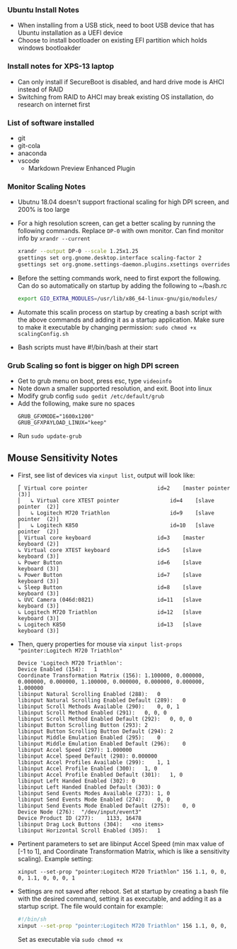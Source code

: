 ### Ubuntu Install Notes
* When installing from a USB stick, need to boot USB device that has Ubuntu installation as a UEFI device
* Choose to install bootloader on existing EFI partition which holds windows bootloakder

### Install notes for XPS-13 laptop
* Can only install if SecureBoot is disabled, and hard drive mode is AHCI instead of RAID
* Switching from RAID to AHCI may break existing OS installation, do research on internet first

### List of software installed
* git
* git-cola
* anaconda
* vscode
    * Markdown Preview Enhanced Plugin


### Monitor Scaling Notes
* Ubutnu 18.04 doesn't support fractional scaling for high DPI screen, and 200% is too large
* For a high resolution screen, can get a better scaling by running the following commands. Replace ```DP-0``` with own monitor. Can find monitor info by ```xrandr --current```
    ```bash
    xrandr --output DP-0 --scale 1.25x1.25
    gsettings set org.gnome.desktop.interface scaling-factor 2
    gsettings set org.gnome.settings-daemon.plugins.xsettings overrides "{'Gdk/WindowScalingFactor': <2>}"
    ```
* Before the setting commands work, need to first export the following. Can do so automatically on startup by adding the following to ~/bash.rc

    ```bash
    export GIO_EXTRA_MODULES=/usr/lib/x86_64-linux-gnu/gio/modules/
    ```    

* Automate this scalin process on startup by creating a bash script with the above commands and adding it as a startup application. Make sure to make it executable by changing permission: ```sudo chmod +x scalingConfig.sh```
* Bash scripts must have #!/bin/bash at their start    

### Grub Scaling so font is bigger on high DPI screen
* Get to grub menu on boot, press esc, type ```videoinfo```
* Note down a smaller supported resolution, and exit. Boot into linux
* Modify grub config
    ```sudo gedit /etc/default/grub```
* Add the following, make sure no spaces
    ```
    GRUB_GFXMODE="1600x1200"
    GRUB_GFXPAYLOAD_LINUX="keep"
    ```
* Run ```sudo update-grub```

## Mouse Sensitivity Notes
* First, see list of devices via ```xinput list```, output will look like:
    ```terminal
    ⎡ Virtual core pointer                    	id=2	[master pointer  (3)]
    ⎜   ↳ Virtual core XTEST pointer              	id=4	[slave  pointer  (2)]
    ⎜   ↳ Logitech M720 Triathlon                 	id=9	[slave  pointer  (2)]
    ⎜   ↳ Logitech K850                           	id=10	[slave  pointer  (2)]
    ⎣ Virtual core keyboard                   	id=3	[master keyboard (2)]
    ↳ Virtual core XTEST keyboard             	id=5	[slave  keyboard (3)]
    ↳ Power Button                            	id=6	[slave  keyboard (3)]
    ↳ Power Button                            	id=7	[slave  keyboard (3)]
    ↳ Sleep Button                            	id=8	[slave  keyboard (3)]
    ↳ UVC Camera (046d:0821)                  	id=11	[slave  keyboard (3)]
    ↳ Logitech M720 Triathlon                 	id=12	[slave  keyboard (3)]
    ↳ Logitech K850                           	id=13	[slave  keyboard (3)]
    ```
* Then, query properties for mouse via ```xinput list-props "pointer:Logitech M720 Triathlon"```
    ```terminal
    Device 'Logitech M720 Triathlon':
	Device Enabled (154):	1
	Coordinate Transformation Matrix (156):	1.100000, 0.000000, 0.000000, 0.000000, 1.100000, 0.000000, 0.000000, 0.000000, 1.000000
	libinput Natural Scrolling Enabled (288):	0
	libinput Natural Scrolling Enabled Default (289):	0
	libinput Scroll Methods Available (290):	0, 0, 1
	libinput Scroll Method Enabled (291):	0, 0, 0
	libinput Scroll Method Enabled Default (292):	0, 0, 0
	libinput Button Scrolling Button (293):	2
	libinput Button Scrolling Button Default (294):	2
	libinput Middle Emulation Enabled (295):	0
	libinput Middle Emulation Enabled Default (296):	0
	libinput Accel Speed (297):	1.000000
	libinput Accel Speed Default (298):	0.000000
	libinput Accel Profiles Available (299):	1, 1
	libinput Accel Profile Enabled (300):	1, 0
	libinput Accel Profile Enabled Default (301):	1, 0
	libinput Left Handed Enabled (302):	0
	libinput Left Handed Enabled Default (303):	0
	libinput Send Events Modes Available (273):	1, 0
	libinput Send Events Mode Enabled (274):	0, 0
	libinput Send Events Mode Enabled Default (275):	0, 0
	Device Node (276):	"/dev/input/event3"
	Device Product ID (277):	1133, 16478
	libinput Drag Lock Buttons (304):	<no items>
	libinput Horizontal Scroll Enabled (305):	1
    ```
* Pertinent parameters to set are libinput Accel Speed (min max value of [-1 to 1], and Coordinate Transformation Matrix, which is like a sensitivity scaling). Example setting:
    ```terminal
    xinput --set-prop "pointer:Logitech M720 Triathlon" 156 1.1, 0, 0, 0, 1.1, 0, 0, 0, 1

    ```
* Settings are not saved after reboot. Set at startup by creating a bash file with the desired command, setting it as executable, and adding it as a startup script. The file would contain for example:
    ```bash
    #!/bin/sh
    xinput --set-prop "pointer:Logitech M720 Triathlon" 156 1.1, 0, 0, 0, 1.1, 0, 0, 0, 1
    ```
    Set as executable via ```sudo chmod +x```